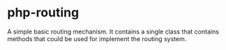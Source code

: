 # php-routing
A simple basic routing mechanism. It contains a single class that contains methods that could be used for implement the routing system.
